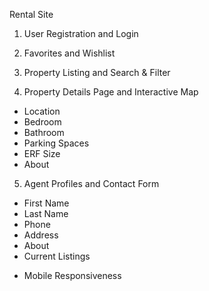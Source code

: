 Rental Site

1. User Registration and Login
2. Favorites and Wishlist

3. Property Listing and Search & Filter
4. Property Details Page and Interactive Map
- Location
- Bedroom
- Bathroom
- Parking Spaces
- ERF Size
- About

5. Agent Profiles and Contact Form
- First Name
- Last Name
- Phone
- Address
- About
- Current Listings

* Mobile Responsiveness

